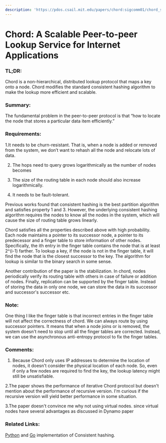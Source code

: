 ```yaml
---
description: 'https://pdos.csail.mit.edu/papers/chord:sigcomm01/chord_sigcomm.pdf'
---
```


# Chord: A Scalable Peer-to-peer Lookup Service for Internet Applications

### TL;DR:

Chord is a non-hierarchical, distributed lookup protocol that maps a key onto a node. Chord modifies the standard consistent hashing algorithm to make the lookup more efficient and scalable.

### Summary:

The fundamental problem in the peer-to-peer protocol is that “how to locate the node that stores a particular data item efficiently.” 

### Requirements:

1.It needs to be churn-resistant. That is, when a node is added or removed from the system, we don’t want to rehash all the node and relocate lots of data. 

2. The hops need to query grows logarithmically as the number of nodes becomes 

3. The size of the routing table in each node should also increase logarithmically. 

4. It needs to be fault-tolerant. 

Previous works found that consistent hashing is the best partition algorithm and satisfies property 1 and 3. However, the underlying consistent hashing algorithm requires the nodes to know all the nodes in the system, which will cause the size of routing table grows linearly.

Chord satisfies all the properties described above with high probability. Each node maintains a pointer to its successor node, a pointer to its predecessor and a finger table to store information of other nodes. Specifically, the ith entry in the finger table contains the node that is at least 2^\(i-1\) farther. To lookup a key, if the node is not in the finger table, it will find the node that is the closest successor to the key. The algorithm for lookup is similar to the binary search in some sense.

Another contribution of the paper is the stabilization. In chord, nodes periodically verify its routing table with others in case of failure or addition of nodes. Finally, replication can be supported by the finger table. Instead of storing the data in only one node, we can store the data in its successor and successor's successor etc.

### Note:

One thing I like the finger table is that incorrect entries in the finger table will not affect the correctness of chord. We can always route by using successor pointers. It means that when a node joins or is removed, the system doesn't need to stop until all the finger tables are corrected. Instead, we can use the asynchronous anti-entropy protocol to fix the finger tables.



### Comments: 

1. Because Chord only uses IP addresses to determine the location of nodes, it doesn't consider the physical location of each node. So, even if only a few nodes are required to find the key, the lookup latency might still be unsatisfiable. 

2.The paper shows the performance of iterative Chord protocol but doesn't mention about the performance of recursive version. I'm curious if the recursive version will yield better performance in some situation. 

3.The paper doesn't convince me why not using virtual nodes. since virtual nodes have several advantages as discussed in Dynamo paper

### Related Links:

[Python](https://github.com/ultrabug/uhashring) and [Go](https://github.com/stathat/consistent) implementation of Consistent hashing. 



